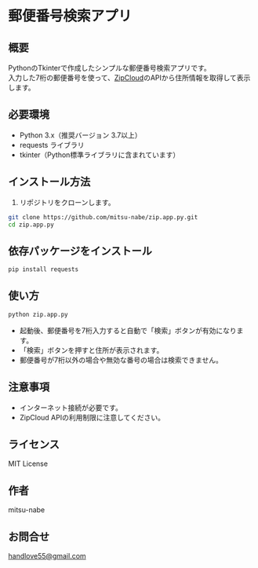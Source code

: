# 郵便番号検索アプリ

## 概要
PythonのTkinterで作成したシンプルな郵便番号検索アプリです。  
入力した7桁の郵便番号を使って、[ZipCloud](https://zipcloud.ibsnet.co.jp/)のAPIから住所情報を取得して表示します。

## 必要環境
- Python 3.x（推奨バージョン 3.7以上）
- requests ライブラリ
- tkinter（Python標準ライブラリに含まれています）

## インストール方法

1. リポジトリをクローンします。

```bash
git clone https://github.com/mitsu-nabe/zip.app.py.git
cd zip.app.py
```

## 依存パッケージをインストール
```bash
pip install requests
```

## 使い方
```bash
python zip.app.py
```
- 起動後、郵便番号を7桁入力すると自動で「検索」ボタンが有効になります。
- 「検索」ボタンを押すと住所が表示されます。
- 郵便番号が7桁以外の場合や無効な番号の場合は検索できません。

## 注意事項
- インターネット接続が必要です。
- ZipCloud APIの利用制限に注意してください。

## ライセンス
MIT License

## 作者
mitsu-nabe

## お問合せ
handlove55@gmail.com